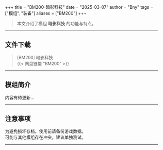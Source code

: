 +++
title = "BM200-暗影科技"
date = "2025-03-07"
author = "Bny"
tags = ["模组", "装备"]
aliases = ["BM200"]
+++

> 本文介绍了模组 **暗影科技** 的功能与特点。

---

## 文件下载

> [BM200] 暗影科技  
{{< 网盘链接 "BM200" >}}  

---

## 模组简介

>  
内容有待更新...  

---

## 注意事项

>  
为避免损坏存档，使用前请备份游戏数据。  
可能与其他模组存在冲突，建议单独测试。  

---


